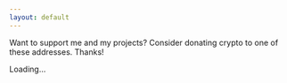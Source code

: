 ```yaml
---
layout: default
---
```


Want to support me and my projects? Consider donating crypto to one of these addresses. Thanks!



<script type="text/javascript" src="https://gist.githubusercontent.com/DaMatrix/8b7ff92fcc7e49c0f511a8ed207d8e92/raw/donate.js"></script>



<p id="addresses" onload="loadDonationStuff('addresses')">Loading...</p>
